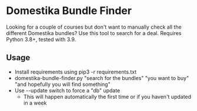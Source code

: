 # Domestika Bundle Finder

Looking for a couple of courses but don't want to manually check all the different Domestika bundles? Use this tool to search for a deal. 
Requires Python 3.8+, tested with 3.9.

## Usage
- Install requirements using pip3 -r requirements.txt
- domestika-bundle-finder.py "search for the bundles" "you want to buy" "and hopefully you will find something" 
- Use --update switch to force a "db" update 
    - This will happen automatically the first time or if you haven't updated in a week